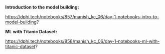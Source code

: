 **Introduction to the model building:**

https://dphi.tech/notebooks/857/manish_kc_06/day-1-notebooks-intro-to-model-building?

**ML with Titanic Dataset:**

https://dphi.tech/notebooks/858/manish_kc_06/day-1-notebooks-ml-with-titanic-dataset?